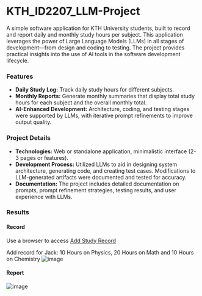 # KTH_ID2207_LLM-Project

A simple software application for KTH University students, built to record and report daily and monthly study hours per subject. This application leverages the power of Large Language Models (LLMs) in all stages of development—from design and coding to testing. The project provides practical insights into the use of AI tools in the software development lifecycle.

### Features

- **Daily Study Log:** Track daily study hours for different subjects.
- **Monthly Reports:** Generate monthly summaries that display total study hours for each subject and the overall monthly total.
- **AI-Enhanced Development:** Architecture, coding, and testing stages were supported by LLMs, with iterative prompt refinements to improve output quality.

### Project Details

- **Technologies:** Web or standalone application, minimalistic interface (2-3 pages or features).
- **Development Process:** Utilized LLMs to aid in designing system architecture, generating code, and creating test cases. Modifications to LLM-generated artifacts were documented and tested for accuracy.
- **Documentation:** The project includes detailed documentation on prompts, prompt refinement strategies, testing results, and user experience with LLMs.


### Results

#### Record

Use a browser to access [Add Study Record](http://localhost:8080/addRecord)

Add record for Jack: 10 Hours on Physics, 20 Hours on Math and 10 Hours on Chemistry
![image](https://github.com/user-attachments/assets/7cad01b8-5c31-4f6f-9373-8a2b93f77b0e)

#### Report

![image](https://github.com/user-attachments/assets/9b9e178c-dd7b-47bc-8323-508e1fb0485a)

